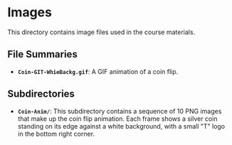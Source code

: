 # Images

This directory contains image files used in the course materials.

## File Summaries

- **`Coin-GIT-WhieBackg.gif`**: A GIF animation of a coin flip.

## Subdirectories

- **`Coin-Anim/`**: This subdirectory contains a sequence of 10 PNG images that
  make up the coin flip animation. Each frame shows a silver coin standing on
  its edge against a white background, with a small "T" logo in the bottom
  right corner.
